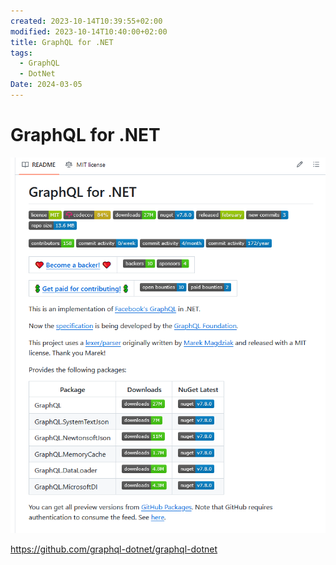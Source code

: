 ```yaml
---
created: 2023-10-14T10:39:55+02:00
modified: 2023-10-14T10:40:00+02:00
title: GraphQL for .NET
tags:
  - GraphQL
  - DotNet
Date: 2024-03-05
---
```


# GraphQL for .NET

![](_asset/2023-10-14_GraphQL%20for%20.NET_image_1.png)

https://github.com/graphql-dotnet/graphql-dotnet
